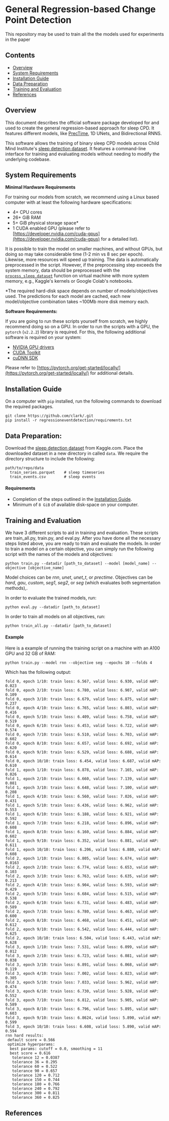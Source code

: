 # General Regression-based Change Point Detection

This repository may be used to train all the the models used for experiments in the paper

## Contents

- [Overview](#overview)
- [System Requirements](#system-requirements)
- [Installation Guide](#installation-guide)
- [Data Preparation](#data-preparation)
- [Training and Evaluation](#training-and-evaluation)
- [References](#references)


## Overview
This document describes the official software package developed for and used to create the general regression-based approach for sleep CPD. It features different models, like [PrecTime](https://arxiv.org/ftp/arxiv/papers/2302/2302.10182.pdf), 1D UNets, and Bidirectional RNNS.

This software allows the training of binary sleep CPD models across Child Mind Institute's [sleep detection dataset](https://www.kaggle.com/competitions/child-mind-institute-detect-sleep-states/data). It features a command-line interface for training and evaluating models without needing to modify the underlying codebase.

## System Requirements
**Minimal Hardware Requirements**

For training our models from scratch,  we recommend using a Linux based computer with at least the following hardware specifications:

* 4+ CPU cores
* 26+ GiB RAM
* 5+ GiB physical storage space*
* 1 CUDA enabled GPU (please refer to [https://developer.nvidia.com/cuda-gpus](https://developer.nvidia.com/cuda-gpus) for a detailed list).

It is possible to train the model on smaller machines, and without GPUs, but doing so may take considerable time (1-2 min vs 8 sec per epoch). Likewise, more resources will speed up training. The data is automatically preprocessed in the script. However, if the preprocessing step exceeds the system memory, data should be preprocessed with the [```process_sleep_dataset```](https://github.com/clarkipeng/SleepRegressionCPD/blob/main/src/load_dataset.py#L214) function on virtual machine with more system memory, e.g., Kaggle's kernels or Google Colab's notebooks.

*The required hard-disk space depends on number of models/objectives used. The predictions for each model are cached, each new model/objective combination takes ~100Mb more disk memory each.

**Software Requirements:**

If you are going to run these scripts yourself from scratch, we highly recommend doing so on a GPU. In order to run the scripts with a GPU, the `pytorch` (`v2.2.2`) library is required. For this, the following additional software is required on your system:

* [NVIDIA GPU drivers](https://www.nvidia.com/drivers)
* [CUDA Toolkit](https://developer.nvidia.com/cuda-toolkit-archive)
* [cuDNN SDK](https://developer.nvidia.com/cudnn)

Please refer to [https://pytorch.org/get-started/locally/](https://pytorch.org/get-started/locally/) for additional details.

## Installation Guide
On a computer with `pip` installed, run the following commands to download the required packages.

```
git clone https://github.com/clark/.git
pip install -r regressioneventdetection/requirements.txt
```

## Data Preparation:

Download the [sleep detection dataset](https://www.kaggle.com/competitions/child-mind-institute-detect-sleep-states/data) from Kaggle.com. Place the downloaded dataset in a new directory in called ```data```. We require the directory structure to include the following: 
```
path/to/repo/data
  train_series.parquet    # sleep timeseries
  train_events.csv        # sleep events
```

#### Requirements
- Completion of the steps outlined in the [Installation Guide](#installation-guide).
- Minimum of `8 GiB` of available disk-space on your computer.


## Training and Evaluation
We have 3 different scripts to aid in training and evaluation. These scripts are train_all.py, train.py, and eval.py.
After you have done all the necessary steps listed above, you are ready to train and evaluate the models. In order to train a model on a certain objective, you can simply run the following script with the names of the models and objectives: 

```
python train.py --datadir [path_to_dataset] --model [model_name] --objective [objective_name]
```
Model choices can be *rnn*, *unet*, *unet_t*, or *prectime*. Objectives can be *hard*, *gau*, *custom*, *seg1*, *seg2*, or *seg* (which evaluates both segmentation methods),.

In order to evaluate the trained models, run: 
```
python eval.py --datadir [path_to_dataset]
```

In order to train all models on all objectives, run: 
```
python train_all.py --datadir [path_to_dataset]
```

#### Example
Here is a example of running the training script on a machine with an A100 GPU and 32 GB of RAM:
```
python train.py --model rnn --objective seg --epochs 10 --folds 4
```
Which has the following output:
```
fold 0, epoch 1/10: train loss: 6.567, valid loss: 6.930, valid mAP: 0.023
fold 0, epoch 2/10: train loss: 6.780, valid loss: 6.907, valid mAP: 0.109
fold 0, epoch 3/10: train loss: 6.679, valid loss: 6.875, valid mAP: 0.237
fold 0, epoch 4/10: train loss: 6.765, valid loss: 6.803, valid mAP: 0.416
fold 0, epoch 5/10: train loss: 6.409, valid loss: 6.758, valid mAP: 0.519
fold 0, epoch 6/10: train loss: 6.453, valid loss: 6.722, valid mAP: 0.574
fold 0, epoch 7/10: train loss: 6.510, valid loss: 6.703, valid mAP: 0.602
fold 0, epoch 8/10: train loss: 6.657, valid loss: 6.692, valid mAP: 0.620
fold 0, epoch 9/10: train loss: 6.529, valid loss: 6.688, valid mAP: 0.614
fold 0, epoch 10/10: train loss: 6.454, valid loss: 6.687, valid mAP: 0.610
fold 1, epoch 1/10: train loss: 6.878, valid loss: 7.165, valid mAP: 0.026
fold 1, epoch 2/10: train loss: 6.660, valid loss: 7.139, valid mAP: 0.081
fold 1, epoch 3/10: train loss: 6.648, valid loss: 7.100, valid mAP: 0.208
fold 1, epoch 4/10: train loss: 6.560, valid loss: 7.026, valid mAP: 0.431
fold 1, epoch 5/10: train loss: 6.436, valid loss: 6.962, valid mAP: 0.553
fold 1, epoch 6/10: train loss: 6.188, valid loss: 6.921, valid mAP: 0.592
fold 1, epoch 7/10: train loss: 6.218, valid loss: 6.896, valid mAP: 0.608
fold 1, epoch 8/10: train loss: 6.160, valid loss: 6.884, valid mAP: 0.602
fold 1, epoch 9/10: train loss: 6.352, valid loss: 6.881, valid mAP: 0.611
fold 1, epoch 10/10: train loss: 6.206, valid loss: 6.880, valid mAP: 0.608
fold 2, epoch 1/10: train loss: 6.805, valid loss: 6.674, valid mAP: 0.0163
fold 2, epoch 2/10: train loss: 6.774, valid loss: 6.653, valid mAP: 0.103
fold 2, epoch 3/10: train loss: 6.763, valid loss: 6.635, valid mAP: 0.213
fold 2, epoch 4/10: train loss: 6.904, valid loss: 6.593, valid mAP: 0.429
fold 2, epoch 5/10: train loss: 6.684, valid loss: 6.515, valid mAP: 0.538
fold 2, epoch 6/10: train loss: 6.731, valid loss: 6.483, valid mAP: 0.589
fold 2, epoch 7/10: train loss: 6.780, valid loss: 6.463, valid mAP: 0.600
fold 2, epoch 8/10: train loss: 6.468, valid loss: 6.451, valid mAP: 0.612
fold 2, epoch 9/10: train loss: 6.542, valid loss: 6.444, valid mAP: 0.625
fold 2, epoch 10/10: train loss: 6.504, valid loss: 6.443, valid mAP: 0.628
fold 3, epoch 1/10: train loss: 7.531, valid loss: 6.099, valid mAP: 0.012
fold 3, epoch 2/10: train loss: 6.723, valid loss: 6.081, valid mAP: 0.038
fold 3, epoch 3/10: train loss: 6.891, valid loss: 6.068, valid mAP: 0.119
fold 3, epoch 4/10: train loss: 7.002, valid loss: 6.023, valid mAP: 0.305
fold 3, epoch 5/10: train loss: 7.033, valid loss: 5.962, valid mAP: 0.474
fold 3, epoch 6/10: train loss: 6.730, valid loss: 5.928, valid mAP: 0.552
fold 3, epoch 7/10: train loss: 6.812, valid loss: 5.905, valid mAP: 0.589
fold 3, epoch 8/10: train loss: 6.796, valid loss: 5.895, valid mAP: 0.603
fold 3, epoch 9/10: train loss: 6.8624, valid loss: 5.890, valid mAP: 0.599
fold 3, epoch 10/10: train loss: 6.608, valid loss: 5.890, valid mAP: 0.594
rnn hard results: 
 default score = 0.566
 optimize hyperparams:
  best params: cutoff = 0.0, smoothing = 11
  best score = 0.616
   tolerance 12 = 0.0387
   tolerance 36 = 0.295
   tolerance 60 = 0.522
   tolerance 90 = 0.657
   tolerance 120 = 0.712
   tolerance 150 = 0.744
   tolerance 180 = 0.766
   tolerance 240 = 0.792
   tolerance 300 = 0.811
   tolerance 360 = 0.825
```

## References

